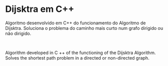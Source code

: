 # Dijsktra em C++

Algoritmo desenvolvido em C++ do funcionamento do Algoritmo de Dijsktra. 
Soluciona o problema do caminho mais curto num grafo dirigido ou não dirigido.

<br>

Algorithm developed in C ++ of the functioning of the Dijsktra Algorithm.
Solves the shortest path problem in a directed or non-directed graph.

